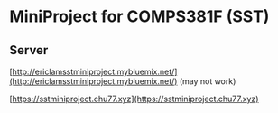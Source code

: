 # MiniProject for COMPS381F (SST)

## Server

[http://ericlamsstminiproject.mybluemix.net/](http://ericlamsstminiproject.mybluemix.net/) (may not work)

[https://sstminiproject.chu77.xyz](https://sstminiproject.chu77.xyz)

